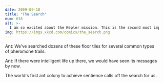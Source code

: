 ```yaml
---
date: 2009-09-18
title: "The Search"
num: 638
alt: >-
  I am so excited about the Kepler mission. This is the second most important thing our species has ever done, right behind inventing the concept of delivery pizza.
img: https://imgs.xkcd.com/comics/the_search.png
---
```

Ant:  We've searched dozens of these floor tiles for several common types of pheromone trails.

Ant: If there were intelligent life up there, we would have seen its messages by now.

The world's first ant colony to achieve sentience calls off the search for us.

